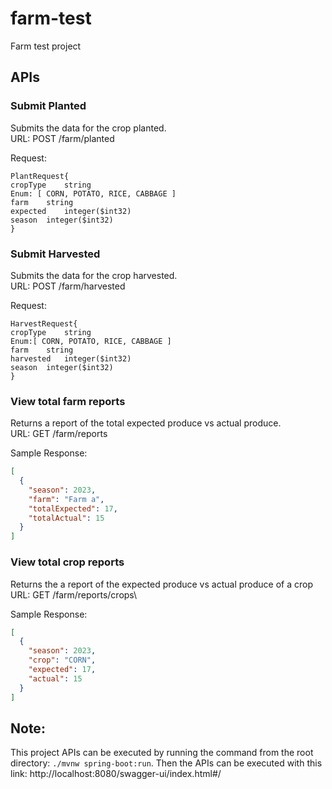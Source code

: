 # farm-test
Farm test project

## APIs
### Submit Planted
Submits the data for the crop planted.\
URL: POST /farm/planted

Request:
```
PlantRequest{
cropType	string
Enum: [ CORN, POTATO, RICE, CABBAGE ]
farm	string
expected	integer($int32)
season	integer($int32)
}
```

### Submit Harvested
Submits the data for the crop harvested. \
URL: POST /farm/harvested

Request:
```
HarvestRequest{
cropType	string
Enum:[ CORN, POTATO, RICE, CABBAGE ]
farm	string
harvested	integer($int32)
season	integer($int32)
}
```

### View total farm reports
Returns a report of the total expected produce vs actual produce.\
URL: GET /farm/reports

Sample Response:
```json
[
  {
    "season": 2023,
    "farm": "Farm a",
    "totalExpected": 17,
    "totalActual": 15
  }
]
```

### View total crop reports
Returns the a report of the expected produce vs actual produce of a crop\
URL: GET /farm/reports/crops\

Sample Response:
```json
[
  {
    "season": 2023,
    "crop": "CORN",
    "expected": 17,
    "actual": 15
  }
]
```

## Note:
This project APIs can be executed by running the command from the root directory: 
```./mvnw spring-boot:run```. 
Then the APIs can be executed with this link: http://localhost:8080/swagger-ui/index.html#/
